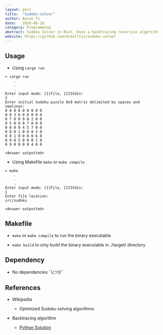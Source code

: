 ```yaml
---
layout: post
title:  "Sudoku-solver"
author: Aaron Ti
date:   2020-06-18
category: Programming
abstract: Sudoku Solver in Rust. Uses a backtracing recursive algorithm to solve puzzles
website: https://github.com/mcdulltii/Sudoku-solver
---
```


## Usage

- Using `cargo run`

```shell
> cargo run
    .
    .
    .
Enter input mode: [1]File, [2]Stdin:
2
Enter initial Sudoku puzzle 9x9 matrix delimited by spaces and newlines:
8 0 0 0 0 0 0 0 0
0 0 3 6 0 0 0 0 0
0 7 0 0 9 0 2 0 0
0 5 0 0 0 7 0 0 0
0 0 0 0 4 5 7 0 0
0 0 0 1 0 0 0 3 0
0 0 1 0 0 0 0 6 8
0 0 8 5 0 0 0 1 0
0 9 0 0 0 0 4 0 0

<Answer outputted>
```

- Using Makefile `make` or `make compile`

```shell
> make
    .
    .
    .
Enter input mode: [1]File, [2]Stdin:
1
Enter file location:
src/sudoku

<Answer outputted>
```

## Makefile

- `make` or `make compile` to run the binary executable

- `make build` to only build the binary executable in ./target/ directory

## Dependency

- No dependencies   ¯\\_(ツ)_/¯

## References

- Wikipedia
  
  - Optimized Sudoku solving algorithms

- Backtracing algorithm

  - [Python Solution](https://youtu.be/eqUwSA0xI-s)
